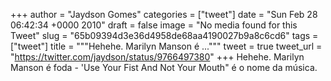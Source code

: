 
+++
author = "Jaydson Gomes"
categories = ["tweet"]
date = "Sun Feb 28 06:42:34 +0000 2010"
draft = false
image = "No media found for this Tweet"
slug = "65b09394d3e36d4958de68aa4190027b9a8c6cd6"
tags = ["tweet"]
title = """Hehehe. Marilyn Manson é ..."""
tweet = true
tweet_url = "https://twitter.com/jaydson/status/9766497380"
+++
Hehehe. Marilyn Manson é foda - 'Use Your Fist And Not Your Mouth" é o nome da música.
